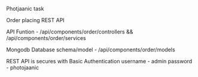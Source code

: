 Photjaanic task

Order placing REST API

API Funtion - /api/components/order/controllers &&
/api/components/order/services

Mongodb Database schema/model - /api/components/order/models

REST API is secures with Basic Authentication 
username - admin 
password - photojaanic
